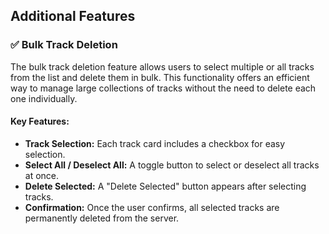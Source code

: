 ## Additional Features

### ✅ Bulk Track Deletion

The bulk track deletion feature allows users to select multiple or all tracks from the list and delete them in bulk. This functionality offers an efficient way to manage large collections of tracks without the need to delete each one individually.

#### Key Features:

- **Track Selection:** Each track card includes a checkbox for easy selection.
- **Select All / Deselect All:** A toggle button to select or deselect all tracks at once.
- **Delete Selected:** A "Delete Selected" button appears after selecting tracks.
- **Confirmation:** Once the user confirms, all selected tracks are permanently deleted from the server.

